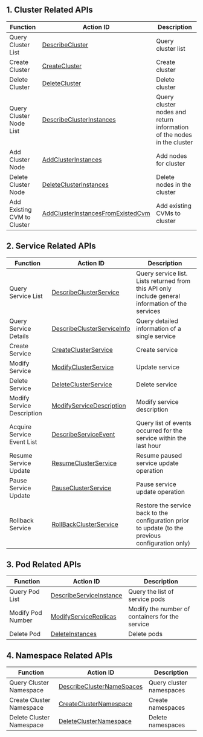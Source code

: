 ## 1. Cluster Related APIs
| Function | Action ID | Description
|---------|---------|---------|
| Query Cluster List | [DescribeCluster](https://www.qcloud.com/document/api/457/9448) | Query cluster list
| Create Cluster | [CreateCluster](https://www.qcloud.com/document/api/457/9444) | Create cluster
| Delete Cluster | [DeleteCluster](https://www.qcloud.com/document/api/457/9445) | Delete cluster
| Query Cluster Node List | [DescribeClusterInstances](https://www.qcloud.com/document/api/457/9449) |  Query cluster nodes and return information of the nodes in the cluster
| Add Cluster Node | [AddClusterInstances](https://www.qcloud.com/document/api/457/9447) |  Add nodes for cluster
| Delete Cluster Node | [DeleteClusterInstances](https://www.qcloud.com/document/api/457/9446) |  Delete nodes in the cluster
| Add Existing CVM to Cluster | [AddClusterInstancesFromExistedCvm](https://www.qcloud.com/document/api/457/9450) | Add existing CVMs to cluster


## 2. Service Related APIs
| Function | Action ID | Description
|---------|---------|---------|
| Query Service List | [DescribeClusterService](https://www.qcloud.com/document/api/457/9440) | Query service list. Lists returned from this API only include general information of the services
| Query Service Details | [DescribeClusterServiceInfo](https://www.qcloud.com/document/api/457/9441) | Query detailed information of a single service
| Create Service | [CreateClusterService](https://www.qcloud.com/document/api/457/9436) |  Create service
| Modify Service | [ModifyClusterService](https://www.qcloud.com/document/api/457/9434) |  Update service
| Delete Service | [DeleteClusterService](https://www.qcloud.com/document/api/457/9437) | Delete service
| Modify Service Description | [ModifyServiceDescription](https://www.qcloud.com/document/api/457/9435) |  Modify service description
| Acquire Service Event List | [DescribeServiceEvent](https://www.qcloud.com/document/api/457/9443) | Query list of events occurred for the service within the last hour
| Resume Service Update | [ResumeClusterService](https://www.qcloud.com/document/api/457/9442) | Resume paused service update operation
| Pause Service Update | [PauseClusterService](https://www.qcloud.com/document/api/457/9439) | Pause service update operation
| Rollback Service | [RollBackClusterService](https://www.qcloud.com/document/api/457/9438) | Restore the service back to the configuration prior to update (to the previous configuration only)



## 3. Pod Related APIs
| Function | Action ID | Description
|---------|---------|---------|
| Query Pod List | [DescribeServiceInstance](https://www.qcloud.com/document/api/457/9433)|  Query the list of service pods
| Modify Pod Number | [ModifyServiceReplicas](https://www.qcloud.com/document/api/457/9431) | Modify the number of containers for the service
| Delete Pod | [DeleteInstances](https://www.qcloud.com/document/api/457/9432) | Delete pods

## 4. Namespace Related APIs
| Function | Action ID | Description
|---------|---------|---------|
| Query Cluster Namespace | [DescribeClusterNameSpaces](https://www.qcloud.com/document/api/457/9430) | Query cluster namespaces
| Create Cluster Namespace | [CreateClusterNamespace](https://www.qcloud.com/document/api/457/9428) |  Create namespaces
| Delete Cluster Namespace | [DeleteClusterNamespace](https://www.qcloud.com/document/api/457/9429) | Delete namespaces


